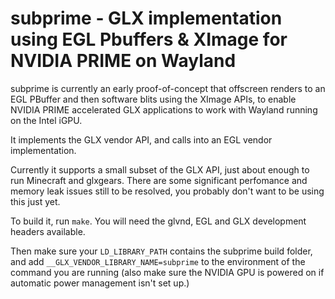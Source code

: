 # subprime - GLX implementation using EGL Pbuffers & XImage for NVIDIA PRIME on Wayland

subprime is currently an early proof-of-concept that offscreen renders to an EGL PBuffer and then software blits using the XImage APIs, to enable NVIDIA PRIME accelerated GLX applications to work with Wayland running on the Intel iGPU.

It implements the GLX vendor API, and calls into an EGL vendor implementation.

Currently it supports a small subset of the GLX API, just about enough to run Minecraft and glxgears. There are some significant perfomance and memory leak issues still to be resolved, you probably don't want to be using this just yet.

To build it, run `make`. You will need the glvnd, EGL and GLX development headers available.

Then make sure your `LD_LIBRARY_PATH` contains the subprime build folder, and add `__GLX_VENDOR_LIBRARY_NAME=subprime` to the environment of the command you are running (also make sure the NVIDIA GPU is powered on if automatic power management isn't set up.)

